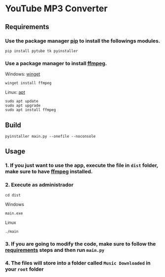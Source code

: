 # YouTube MP3 Converter

## Requirements

### Use the package manager [pip](https://pip.pypa.io/en/stable/) to install the followings modules.

```
pip install pytube tk pyinstaller
```

### Use a package manager to install [ffmpeg](https://ffmpeg.org/download.html).

Windows: [winget](https://learn.microsoft.com/es-es/windows/package-manager/winget/)
```
winget install ffmpeg
```
Linux: [apt](https://help.ubuntu.com/kubuntu/desktopguide/es/apt-get.html)
```
sudo apt update
sudo apt upgrade
sudo apt install ffmpeg
```

## Build

```
pyinstaller main.py --onefile --noconsole
```

## Usage
### 1. If you just want to use the app, execute the file in ``dist`` folder, make sure to have [ffmpeg](https://ffmpeg.org/download.html) installed.
### 2. Execute as administrador

```
cd dist
```
Windows
```
main.exe
```
Linux
```
./main
```
### 3. If you are going to modify the code, make sure to follow the [requirements](https://github.com/Gokruzk/python_youtube_converter/tree/main?tab=readme-ov-file#requirements) steps and then run ``main.py``
### 4. The files will store into a folder called ``Music Downloaded`` in your ``root`` folder
